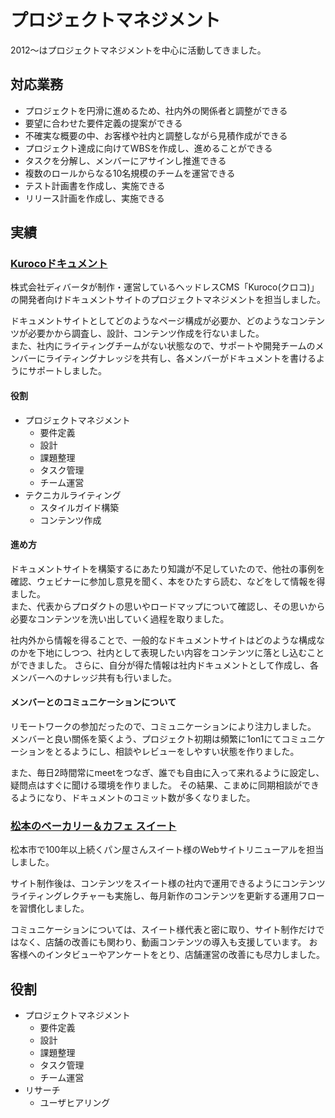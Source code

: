 # プロジェクトマネジメント

2012〜はプロジェクトマネジメントを中心に活動してきました。

## 対応業務

- プロジェクトを円滑に進めるため、社内外の関係者と調整ができる
- 要望に合わせた要件定義の提案ができる
- 不確実な概要の中、お客様や社内と調整しながら見積作成ができる
- プロジェクト達成に向けてWBSを作成し、進めることができる
- タスクを分解し、メンバーにアサインし推進できる
- 複数のロールからなる10名規模のチームを運営できる
- テスト計画書を作成し、実施できる
- リリース計画を作成し、実施できる

## 実績
### [Kurocoドキュメント](https://kuroco.app/ja/docs/)

株式会社ディバータが制作・運営しているヘッドレスCMS「Kuroco(クロコ)」の開発者向けドキュメントサイトのプロジェクトマネジメントを担当しました。 

ドキュメントサイトとしてどのようなページ構成が必要か、どのようなコンテンツが必要かから調査し、設計、コンテンツ作成を行ないました。  
また、社内にライティングチームがない状態なので、サポートや開発チームのメンバーにライティングナレッジを共有し、各メンバーがドキュメントを書けるようにサポートしました。

#### 役割

- プロジェクトマネジメント
    - 要件定義
    - 設計
    - 課題整理
    - タスク管理
    - チーム運営
- テクニカルライティング
    - スタイルガイド構築
    - コンテンツ作成

#### 進め方

ドキュメントサイトを構築するにあたり知識が不足していたので、他社の事例を確認、ウェビナーに参加し意見を聞く、本をひたすら読む、などをして情報を得ました。  
また、代表からプロダクトの思いやロードマップについて確認し、その思いから必要なコンテンツを洗い出していく過程を取りました。 

社内外から情報を得ることで、一般的なドキュメントサイトはどのような構成なのかを下地にしつつ、社内として表現したい内容をコンテンツに落とし込むことができました。
さらに、自分が得た情報は社内ドキュメントとして作成し、各メンバーへのナレッジ共有も行いました。

#### メンバーとのコミュニケーションについて

リモートワークの参加だったので、コミュニケーションにより注力しました。
メンバーと良い關係を築くよう、プロジェクト初期は頻繁に1on1にてコミュニケーションをとるようにし、相談やレビューをしやすい状態を作りました。 

また、毎日2時間常にmeetをつなぎ、誰でも自由に入って来れるように設定し、疑問点はすぐに聞ける環境を作りました。 その結果、こまめに同期相談ができるようになり、ドキュメントのコミット数が多くなりました。


### [松本のベーカリー＆カフェ スイート](https://www.sweet-bakery.co.jp/)

松本市で100年以上続くパン屋さんスイート様のWebサイトリニューアルを担当しました。

サイト制作後は、コンテンツをスイート様の社内で運用できるようにコンテンツライティングレクチャーも実施し、毎月新作のコンテンツを更新する運用フローを習慣化しました。

コミュニケーションについては、スイート様代表と密に取り、サイト制作だけではなく、店舗の改善にも関わり、動画コンテンツの導入も支援しています。
お客様へのインタビューやアンケートをとり、店舗運営の改善にも尽力しました。

## 役割

- プロジェクトマネジメント
    - 要件定義
    - 設計
    - 課題整理
    - タスク管理
    - チーム運営
- リサーチ
    - ユーザヒアリング
